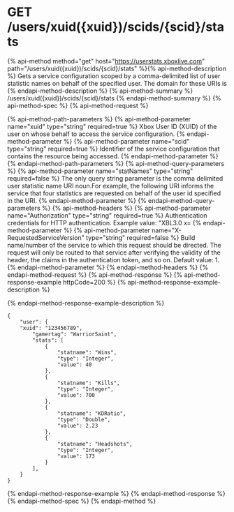 # GET /users/xuid({xuid})/scids/{scid}/stats

{% api-method method="get" host="https://userstats.xboxlive.com" path="/users/xuid({xuid})/scids/{scid}/stats" %}{% api-method-description %}
Gets a service configuration scoped by a comma-delimited list of user statistic names on behalf of the specified user. The domain for these URIs is 
{% endapi-method-description %}
{% api-method-summary %}
/users/xuid({xuid})/scids/{scid}/stats
{% endapi-method-summary %}
{% api-method-spec %}
{% api-method-request %}

{% api-method-path-parameters %}
{% api-method-parameter name="xuid" type="string" required=true %}
Xbox User ID (XUID) of the user on whose behalf to access the service configuration.
{% endapi-method-parameter %}
{% api-method-parameter name="scid" type="string" required=true %}
Identifier of the service configuration that contains the resource being accessed.
{% endapi-method-parameter %}
{% endapi-method-path-parameters %}
{% api-method-query-parameters %}
{% api-method-parameter name="statNames" type="string" required=false %}
The only query string parameter is the comma delimited user statistic name URI noun.For example, the following URI informs the service that four statistics are requested on behalf of the user id specified in the URI. 
{% endapi-method-parameter %}
{% endapi-method-query-parameters %}
{% api-method-headers %}
{% api-method-parameter name="Authorization" type="string" required=true %}
Authentication credentials for HTTP authentication. Example value: "XBL3.0 x=
{% endapi-method-parameter %}
{% api-method-parameter name="X-RequestedServiceVersion" type="string" required=false %}
Build name/number of the service to which this request should be directed. The request will only be routed to that service after verifying the validity of the header, the claims in the authentication token, and so on. Default value: 1.
{% endapi-method-parameter %}
{% endapi-method-headers %}
{% endapi-method-request %}
{% api-method-response %}
{% api-method-response-example httpCode=200 %}
{% api-method-response-example-description %}

{% endapi-method-response-example-description %}

```text
{
    "user": {
    "xuid": "123456789",
        "gamertag": "WarriorSaint",
        "stats": [
            {
                "statname": "Wins",
                "type": "Integer",
                "value": 40
            },
            {
                "statname": "Kills",
                "type": "Integer",
                "value": 700
            },
            {
                "statname": "KDRatio",
                "type": "Double",
                "value": 2.23
            },
            {
                "statname": "Headshots",
                "type": "Integer",
                "value": 173
            }
        ],
    }
}
```
{% endapi-method-response-example %}
{% endapi-method-response %}
{% endapi-method-spec %}
{% endapi-method %}
